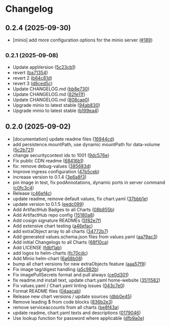 # Changelog

## 0.2.4 (2025-09-30)

* [minio] add more configuration options for the minio server ([#189](https://github.com/CloudPirates-io/helm-charts/pull/189))

## <small>0.2.1 (2025-09-08)</small>

* Update appVersion ([5c23cb1](https://github.com/CloudPirates-io/helm-charts/commit/5c23cb1))
* revert ([ba71354](https://github.com/CloudPirates-io/helm-charts/commit/ba71354))
* revert 2 ([b64c81d](https://github.com/CloudPirates-io/helm-charts/commit/b64c81d))
* revert 3 ([d8ced5c](https://github.com/CloudPirates-io/helm-charts/commit/d8ced5c))
* Update CHANGELOG.md ([bb8e730](https://github.com/CloudPirates-io/helm-charts/commit/bb8e730))
* Update CHANGELOG.md ([82fe11f](https://github.com/CloudPirates-io/helm-charts/commit/82fe11f))
* Update CHANGELOG.md ([808cae0](https://github.com/CloudPirates-io/helm-charts/commit/808cae0))
* Upgrade minio to latest stable ([94ab830](https://github.com/CloudPirates-io/helm-charts/commit/94ab830))
* Upgrade minio to latest stable ([b199ea4](https://github.com/CloudPirates-io/helm-charts/commit/b199ea4))

## 0.2.0 (2025-09-02)

* [documentation] update readme files ([16944cd](https://github.com/CloudPirates-io/helm-charts/commit/16944cd))
* add persistence.mountPath, use dynamic mountPath for data-volume ([5c2b721](https://github.com/CloudPirates-io/helm-charts/commit/5c2b721))
* change securitycontext ids to 1001 ([9dc576e](https://github.com/CloudPirates-io/helm-charts/commit/9dc576e))
* Fix public CDN readme ([68416b1](https://github.com/CloudPirates-io/helm-charts/commit/68416b1))
* fix: remove debug-values ([385683d](https://github.com/CloudPirates-io/helm-charts/commit/385683d))
* Improve ingress configuration ([47b5ceb](https://github.com/CloudPirates-io/helm-charts/commit/47b5ceb))
* increase version to 0.1.4 ([3e6a8f3](https://github.com/CloudPirates-io/helm-charts/commit/3e6a8f3))
* pin image in test, fix podAnnotations, dynamic ports in server command ([c0fc3c4](https://github.com/CloudPirates-io/helm-charts/commit/c0fc3c4))
* Release ([c46ef4c](https://github.com/CloudPirates-io/helm-charts/commit/c46ef4c))
* update readme, remove default values, fix chart.yaml ([37bbb1e](https://github.com/CloudPirates-io/helm-charts/commit/37bbb1e))
* update version to 0.1.5 ([eedc099](https://github.com/CloudPirates-io/helm-charts/commit/eedc099))
* Add ArtifactHub Badges to all Charts ([08b855b](https://github.com/CloudPirates-io/helm-charts/commit/08b855b))
* Add ArtifactHub repo config ([15180a8](https://github.com/CloudPirates-io/helm-charts/commit/15180a8))
* Add cosign signature READMEs ([5f82e7f](https://github.com/CloudPirates-io/helm-charts/commit/5f82e7f))
* Add extensive chart testing ([a46efac](https://github.com/CloudPirates-io/helm-charts/commit/a46efac))
* add extraObject array to all charts ([34772b7](https://github.com/CloudPirates-io/helm-charts/commit/34772b7))
* Add generated values.schema.json files from values.yaml ([aa79ac3](https://github.com/CloudPirates-io/helm-charts/commit/aa79ac3))
* Add initial Changelogs to all Charts ([68f10ca](https://github.com/CloudPirates-io/helm-charts/commit/68f10ca))
* Add LICENSE ([fdbf1ab](https://github.com/CloudPirates-io/helm-charts/commit/fdbf1ab))
* add logos to helm-charts ([fc70cdc](https://github.com/CloudPirates-io/helm-charts/commit/fc70cdc))
* Add Minio helm-chart ([6a68b08](https://github.com/CloudPirates-io/helm-charts/commit/6a68b08))
* bump all chart versions for new extraObjects feature ([aaa57f9](https://github.com/CloudPirates-io/helm-charts/commit/aaa57f9))
* Fix image tag/digest handling ([a5c982b](https://github.com/CloudPirates-io/helm-charts/commit/a5c982b))
* Fix imagePullSecrets format and pull always ([ce0d301](https://github.com/CloudPirates-io/helm-charts/commit/ce0d301))
* fix readme.md install text, update chart.yaml home-website ([3511582](https://github.com/CloudPirates-io/helm-charts/commit/3511582))
* Fix values.yaml / Chart.yaml linting issues ([043c7e0](https://github.com/CloudPirates-io/helm-charts/commit/043c7e0))
* Format README files ([04aacab](https://github.com/CloudPirates-io/helm-charts/commit/04aacab))
* Release new chart versions / update sources ([dbb0e45](https://github.com/CloudPirates-io/helm-charts/commit/dbb0e45))
* Remove leading $ from code blocks ([836b2e3](https://github.com/CloudPirates-io/helm-charts/commit/836b2e3))
* remove serviceaccounts from all charts ([be8f43a](https://github.com/CloudPirates-io/helm-charts/commit/be8f43a))
* update readme, chart.yaml texts and descriptions ([0179046](https://github.com/CloudPirates-io/helm-charts/commit/0179046))
* Use lookup function for password where applicable ([dfb9a0e](https://github.com/CloudPirates-io/helm-charts/commit/dfb9a0e))

